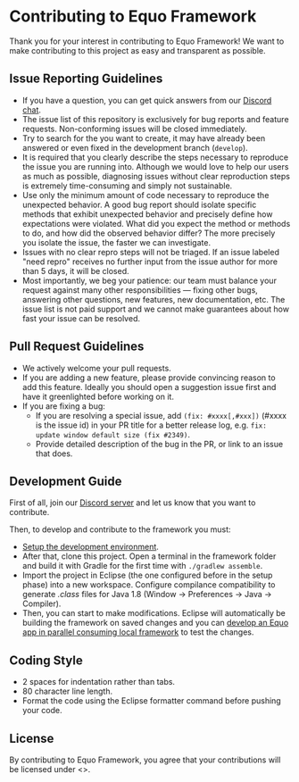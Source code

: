 # Contributing to Equo Framework

Thank you for your interest in contributing to Equo Framework! We want to make contributing to this project as easy and transparent as
possible.

## Issue Reporting Guidelines

* If you have a question, you can get quick answers from our [Discord chat](https://discord.gg/fFEEhm8etB).
* The issue list of this repository is exclusively for bug reports and feature requests. Non-conforming issues will be closed immediately.
* Try to search for the you want to create, it may have already been answered or even fixed in the development branch (`develop`).
* It is required that you clearly describe the steps necessary to reproduce the issue you are running into. Although we would love to help our users as much as possible, diagnosing issues without clear reproduction steps is extremely time-consuming and simply not sustainable.
* Use only the minimum amount of code necessary to reproduce the unexpected behavior. A good bug report should isolate specific methods that exhibit unexpected behavior and precisely define how expectations were violated. What did you expect the method or methods to do, and how did the observed behavior differ? The more precisely you isolate the issue, the faster we can investigate.
* Issues with no clear repro steps will not be triaged. If an issue labeled "need repro" receives no further input from the issue author for more than 5 days, it will be closed.
* Most importantly, we beg your patience: our team must balance your request against many other responsibilities — fixing other bugs, answering other questions, new features, new documentation, etc. The issue list is not paid support and we cannot make guarantees about how fast your issue can be resolved.

## Pull Request Guidelines

* We actively welcome your pull requests.
* If you are adding a new feature, please provide convincing reason to add this feature. Ideally you should open a suggestion issue first and have it greenlighted before working on it.
* If you are fixing a bug:
  * If you are resolving a special issue, add `(fix: #xxxx[,#xxx])` (#xxxx is the issue id) in your PR title for a better release log, e.g. `fix: update window default size (fix #2349)`.
  * Provide detailed description of the bug in the PR, or link to an issue that does.

## Development Guide

First of all, join our [Discord server](https://discord.gg/fFEEhm8etB) and let us know that you want to contribute.

Then, to develop and contribute to the framework you must:

* [Setup the development environment](setup-environment.md).
* After that, clone this project. Open a terminal in the framework folder and build it with Gradle for the first time with `./gradlew assemble`.
* Import the project in Eclipse (the one configured before in the setup phase) into a new workspace. Configure compilance compatibility to generate _.class_ files for Java 1.8 (Window -> Preferences -> Java -> Compiler).
* Then, you can start to make modifications. Eclipse will automatically be building the framework on saved changes and you can [develop an Equo app in parallel consuming local framework](develop-app-in-parallel.md) to test the changes.

## Coding Style

* 2 spaces for indentation rather than tabs.
* 80 character line length.
* Format the code using the Eclipse formatter command before pushing your code.

## License

By contributing to Equo Framework, you agree that your contributions will be licensed
under <<placeholder to our license>>.
